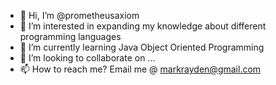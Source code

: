 - 👋 Hi, I’m @prometheusaxiom
- 👀 I’m interested in expanding my knowledge about different programming languages
- 🌱 I’m currently learning Java Object Oriented Programming
- 💞️ I’m looking to collaborate on ...
- 📫 How to reach me? Email me @ markrayden@gmail.com

<!---
prometheusaxiom/prometheusaxiom is a ✨ special ✨ repository because its `README.md` (this file) appears on your GitHub profile.
You can click the Preview link to take a look at your changes.
--->
